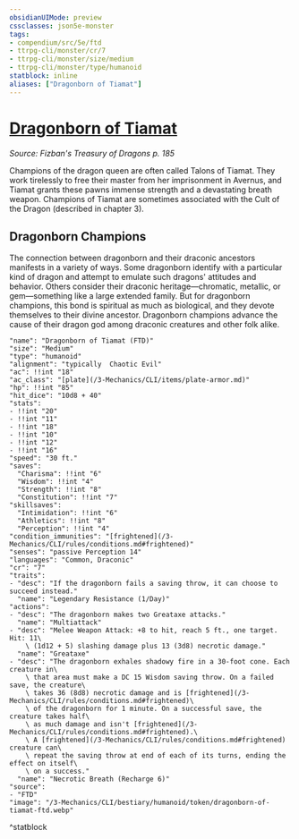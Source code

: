 ```yaml
---
obsidianUIMode: preview
cssclasses: json5e-monster
tags:
- compendium/src/5e/ftd
- ttrpg-cli/monster/cr/7
- ttrpg-cli/monster/size/medium
- ttrpg-cli/monster/type/humanoid
statblock: inline
aliases: ["Dragonborn of Tiamat"]
---
```

# [Dragonborn of Tiamat](3-Mechanics\CLI\bestiary\humanoid/dragonborn-of-tiamat-ftd.md)
*Source: Fizban's Treasury of Dragons p. 185*  

Champions of the dragon queen are often called Talons of Tiamat. They work tirelessly to free their master from her imprisonment in Avernus, and Tiamat grants these pawns immense strength and a devastating breath weapon. Champions of Tiamat are sometimes associated with the Cult of the Dragon (described in chapter 3).

## Dragonborn Champions

The connection between dragonborn and their draconic ancestors manifests in a variety of ways. Some dragonborn identify with a particular kind of dragon and attempt to emulate such dragons' attitudes and behavior. Others consider their draconic heritage—chromatic, metallic, or gem—something like a large extended family. But for dragonborn champions, this bond is spiritual as much as biological, and they devote themselves to their divine ancestor. Dragonborn champions advance the cause of their dragon god among draconic creatures and other folk alike.

```statblock
"name": "Dragonborn of Tiamat (FTD)"
"size": "Medium"
"type": "humanoid"
"alignment": "typically  Chaotic Evil"
"ac": !!int "18"
"ac_class": "[plate](/3-Mechanics/CLI/items/plate-armor.md)"
"hp": !!int "85"
"hit_dice": "10d8 + 40"
"stats":
- !!int "20"
- !!int "11"
- !!int "18"
- !!int "10"
- !!int "12"
- !!int "16"
"speed": "30 ft."
"saves":
  "Charisma": !!int "6"
  "Wisdom": !!int "4"
  "Strength": !!int "8"
  "Constitution": !!int "7"
"skillsaves":
  "Intimidation": !!int "6"
  "Athletics": !!int "8"
  "Perception": !!int "4"
"condition_immunities": "[frightened](/3-Mechanics/CLI/rules/conditions.md#frightened)"
"senses": "passive Perception 14"
"languages": "Common, Draconic"
"cr": "7"
"traits":
- "desc": "If the dragonborn fails a saving throw, it can choose to succeed instead."
  "name": "Legendary Resistance (1/Day)"
"actions":
- "desc": "The dragonborn makes two Greataxe attacks."
  "name": "Multiattack"
- "desc": "Melee Weapon Attack: +8 to hit, reach 5 ft., one target. Hit: 11\
    \ (1d12 + 5) slashing damage plus 13 (3d8) necrotic damage."
  "name": "Greataxe"
- "desc": "The dragonborn exhales shadowy fire in a 30-foot cone. Each creature in\
    \ that area must make a DC 15 Wisdom saving throw. On a failed save, the creature\
    \ takes 36 (8d8) necrotic damage and is [frightened](/3-Mechanics/CLI/rules/conditions.md#frightened)\
    \ of the dragonborn for 1 minute. On a successful save, the creature takes half\
    \ as much damage and isn't [frightened](/3-Mechanics/CLI/rules/conditions.md#frightened).\
    \ A [frightened](/3-Mechanics/CLI/rules/conditions.md#frightened) creature can\
    \ repeat the saving throw at end of each of its turns, ending the effect on itself\
    \ on a success."
  "name": "Necrotic Breath (Recharge 6)"
"source":
- "FTD"
"image": "/3-Mechanics/CLI/bestiary/humanoid/token/dragonborn-of-tiamat-ftd.webp"
```
^statblock